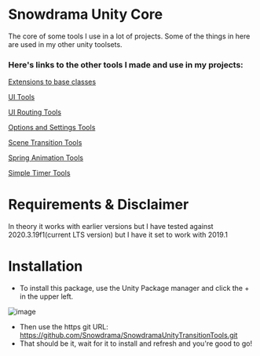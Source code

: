 # Snowdrama Unity Core
The core of some tools I use in a lot of projects. Some of the things in here are used in my other unity toolsets.

### Here's links to the other tools I made and use in my projects:

[Extensions to base classes](https://github.com/Snowdrama/SnowdramaUnityClassExtensions)

[UI Tools](https://github.com/Snowdrama/SnowdramaUnityUITools)

[UI Routing Tools](https://github.com/Snowdrama/SnowdramaUnityUIRouterTools)

[Options and Settings Tools](https://github.com/Snowdrama/SnowdramaUnityOptionTools)

[Scene Transition Tools](https://github.com/Snowdrama/SnowdramaUnityTransitionTools)

[Spring Animation Tools](https://github.com/Snowdrama/SnowdramaUnitySpringTools)

[Simple Timer Tools](https://github.com/Snowdrama/SnowdramaUnityTimerTools)

# Requirements & Disclaimer
In theory it works with earlier versions but I have tested against 2020.3.19f1(current LTS version) but I have it set to work with 2019.1

# Installation
* To install this package, use the Unity Package manager and click the + in the upper left.

![image](https://user-images.githubusercontent.com/1271916/139389113-88e7b032-0f93-42b2-ad80-10700baca435.png)
* Then use the https git URL: https://github.com/Snowdrama/SnowdramaUnityTransitionTools.git
* That should be it, wait for it to install and refresh and you're good to go!
